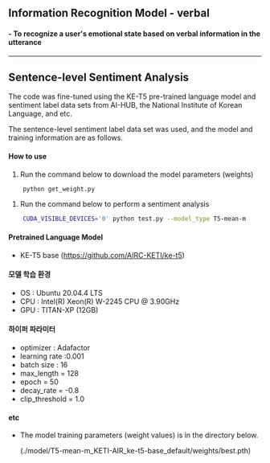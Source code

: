 

## Information Recognition Model - verbal
#### - To recognize a user's emotional state based on verbal information in the utterance


----------------------------------

## Sentence-level Sentiment Analysis

The code was fine-tuned using the KE-T5 pre-trained language model and sentiment label data sets from AI-HUB, the National Institute of Korean Language, and etc.

The sentence-level sentiment label data set was used, and the model and training information are as follows.


#### How to use

1) Run the command below to download the model parameters (weights)
```bash
    python get_weight.py
```

1) Run the command below to perform a sentiment analysis
```bash
    CUDA_VISIBLE_DEVICES='0' python test.py --model_type T5-mean-m
```


#### Pretrained Language Model
- KE-T5 base
(https://github.com/AIRC-KETI/ke-t5)




#### 모델 학습 환경
- OS : Ubuntu 20.04.4 LTS
- CPU : Intel(R) Xeon(R) W-2245 CPU @ 3.90GHz
- GPU : TITAN-XP (12GB)

#### 하이퍼 파라미터
- optimizer : Adafactor
- learning rate :0.001
- batch size : 16
- max_length = 128
- epoch = 50
- decay_rate = -0.8
- clip_threshold = 1.0

#### etc
- The model training parameters (weight values) is in the directory below.

    (./model/T5-mean-m_KETI-AIR_ke-t5-base_default/weights/best.pth)
